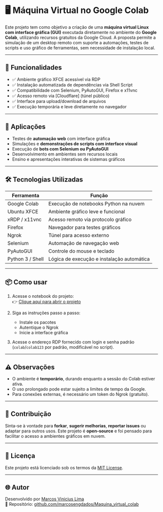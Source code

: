 # 🖥️ Máquina Virtual no Google Colab

Este projeto tem como objetivo a criação de uma **máquina virtual Linux com interface gráfica (GUI)** executada diretamente no ambiente do **Google Colab**, utilizando recursos gratuitos da Google Cloud. A proposta permite a simulação de um desktop remoto com suporte a automações, testes de scripts e uso gráfico de ferramentas, sem necessidade de instalação local.

---

## 🚀 Funcionalidades

- ✅ Ambiente gráfico XFCE acessível via RDP
- ✅ Instalação automatizada de dependências via Shell Script
- ✅ Compatibilidade com Selenium, PyAutoGUI, Firefox e x11vnc
- ✅ Acesso remoto via [Cloudflare] (túnel público)
- ✅ Interface para upload/download de arquivos
- ✅ Execução temporária e leve diretamente no navegador

---

## 🧠 Aplicações

- Testes de **automação web** com interface gráfica
- Simulações e **demonstrações de scripts com interface visual**
- Execução de **bots com Selenium ou PyAutoGUI**
- Desenvolvimento em ambientes sem recursos locais
- Ensino e apresentações interativas de sistemas gráficos

---

## 🛠️ Tecnologias Utilizadas

| Ferramenta        | Função                                           |
|-------------------|--------------------------------------------------|
| Google Colab      | Execução de notebooks Python na nuvem           |
| Ubuntu XFCE       | Ambiente gráfico leve e funcional               |
| xRDP / x11vnc     | Acesso remoto via protocolo gráfico             |
| Firefox           | Navegador para testes gráficos                  |
| Ngrok             | Túnel para acesso externo                       |
| Selenium          | Automação de navegação web                      |
| PyAutoGUI         | Controle do mouse e teclado                     |
| Python 3 / Shell  | Lógica de execução e instalação automática      |

---

## 📦 Como usar

1. Acesse o notebook do projeto:  
   👉 [Clique aqui para abrir o projeto](https://github.com/marcosengdados/Maquina_virtual_colab/blob/main/maquina_virtual_colab.ipynb)

2. Siga as instruções passo a passo:
   - Instale os pacotes
   - Autentique o Ngrok
   - Inicie a interface gráfica

3. Acesse o endereço RDP fornecido com login e senha padrão (`colab`/`colab123` por padrão, modificável no script).

---

## ⚠️ Observações

- O ambiente é **temporário**, durando enquanto a sessão do Colab estiver ativa.
- O uso prolongado pode estar sujeito a limites de tempo da Google.
- Para conexões externas, é necessário um token do Ngrok (gratuito).

---

## 🤝 Contribuição

Sinta-se à vontade para **forkar**, **sugerir melhorias**, **reportar issues** ou adaptar para outros usos. Este projeto é **open-source** e foi pensado para facilitar o acesso a ambientes gráficos em nuvem.

---

## 📄 Licença

Este projeto está licenciado sob os termos da [MIT License](LICENSE).

---

## 🌐 Autor

Desenvolvido por [Marcos Vinicius Lima](https://www.linkedin.com/in/marcosdados/)  
🔗 Repositório: [github.com/marcosengdados/Maquina_virtual_colab](https://github.com/marcosengdados/Maquina_virtual_colab)


